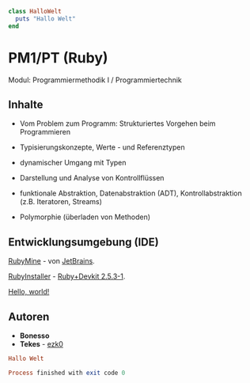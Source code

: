 ~~~~ruby
class HalloWelt
  puts "Hallo Welt"
end
~~~~

# PM1/PT (Ruby)

Modul: Programmiermethodik I / Programmiertechnik

## Inhalte

* Vom Problem zum Programm: Strukturiertes Vorgehen beim Programmieren

* Typisierungskonzepte, Werte - und Referenztypen

* dynamischer Umgang mit Typen

* Darstellung und Analyse von Kontrollflüssen

* funktionale Abstraktion, Datenabstraktion (ADT), Kontrollabstraktion (z.B. Iteratoren, Streams)

* Polymorphie (überladen von Methoden)

## Entwicklungsumgebung (IDE)

[RubyMine][1] - von [JetBrains][2].

[RubyInstaller][3] - [Ruby+Devkit 2.5.3-1][4].

<a href="http://example.com/" target="_blank">Hello, world!</a>

[1]: https://www.jetbrains.com/ruby/ "RubyMine" 
[2]: https://www.jetbrains.com/ "JetBrains"
[3]: https://rubyinstaller.org/ "RubyInstaller"
[4]: https://rubyinstaller.org/downloads/ "Ruby+Devkit 2.5.3-1 (x64)"

## Autoren

* **Bonesso**
* **Tekes** - [ezk0](https://github.com/ezk0)


~~~~ruby
Hallo Welt

Process finished with exit code 0
~~~~
